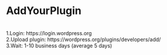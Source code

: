 # AddYourPlugin
<br>
1.Login: https://login.wordpress.org
<br>
2.Upload plugin: https://wordpress.org/plugins/developers/add/
<br>
3.Wait: 1-10 business days (average 5 days)
<br>
